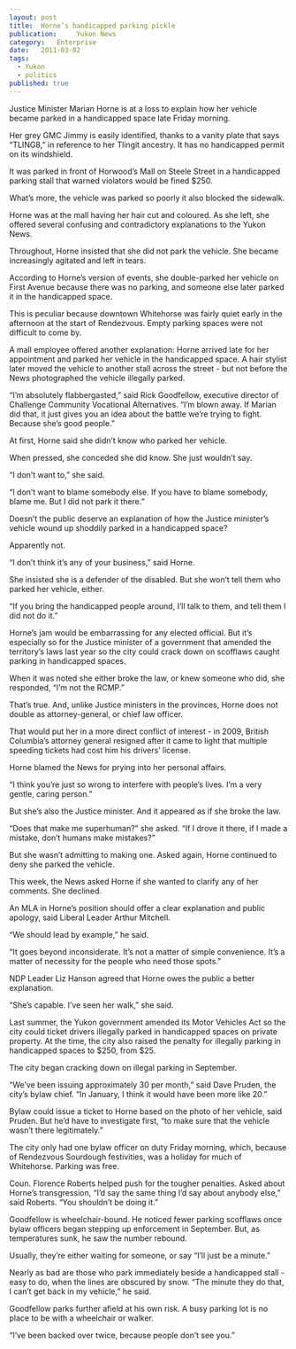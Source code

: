 ```yaml
---
layout:	post
title:	Horne’s handicapped parking pickle
publication:     Yukon News
category:	Enterprise
date:	2011-03-02
tags: 
  - Yukon
  - politics
published: true
---
```

Justice Minister Marian Horne is at a loss to explain how her vehicle became parked in a handicapped space late Friday morning.

Her grey GMC Jimmy is easily identified, thanks to a vanity plate that says “TLING8,” in reference to her Tlingit ancestry. It has no handicapped permit on its windshield.

It was parked in front of Horwood’s Mall on Steele Street in a handicapped parking stall that warned violators would be fined $250.

What’s more, the vehicle was parked so poorly it also blocked the sidewalk.

Horne was at the mall having her hair cut and coloured. As she left, she offered several confusing and contradictory explanations to the Yukon News. <!-- BREAK -->

Throughout, Horne insisted that she did not park the vehicle. She became increasingly agitated and left in tears.
 
According to Horne’s version of events, she double-parked her vehicle on First Avenue because there was no parking, and someone else later parked it in the handicapped space.

This is peculiar because downtown Whitehorse was fairly quiet early in the afternoon at the start of Rendezvous. Empty parking spaces were not difficult to come by.

A mall employee offered another explanation: Horne arrived late for her appointment and parked her vehicle in the handicapped space. A hair stylist later moved the vehicle to another stall across the street - but not before the News photographed the vehicle illegally parked.

“I’m absolutely flabbergasted,” said Rick Goodfellow, executive director of Challenge Community Vocational Alternatives. “I’m blown away. If Marian did that, it just gives you an idea about the battle we’re trying to fight. Because she’s good people.”

At first, Horne said she didn’t know who parked her vehicle.

When pressed, she conceded she did know. She just wouldn’t say.

“I don’t want to,” she said.

“I don’t want to blame somebody else. If you have to blame somebody, blame me. But I did not park it there.”

Doesn’t the public deserve an explanation of how the Justice minister’s vehicle wound up shoddily parked in a handicapped space?

Apparently not.

“I don’t think it’s any of your business,” said Horne.

She insisted she is a defender of the disabled. But she won’t tell them who parked her vehicle, either.

“If you bring the handicapped people around, I’ll talk to them, and tell them I did not do it.”

Horne’s jam would be embarrassing for any elected official. But it’s especially so for the Justice minister of a government that amended the territory’s laws last year so the city could crack down on scofflaws caught parking in handicapped spaces.

When it was noted she either broke the law, or knew someone who did, she responded, “I’m not the RCMP.”

That’s true. And, unlike Justice ministers in the provinces, Horne does not double as attorney-general, or chief law officer.

That would put her in a more direct conflict of interest - in 2009, British Columbia’s attorney general resigned after it came to light that multiple speeding tickets had cost him his drivers’ license.

Horne blamed the News for prying into her personal affairs.

“I think you’re just so wrong to interfere with people’s lives. I’m a very gentle, caring person.”

But she’s also the Justice minister. And it appeared as if she broke the law.

“Does that make me superhuman?” she asked. “If I drove it there, if I made a mistake, don’t humans make mistakes?”

But she wasn’t admitting to making one. Asked again, Horne continued to deny she parked the vehicle.

This week, the News asked Horne if she wanted to clarify any of her comments. She declined.

An MLA in Horne’s position should offer a clear explanation and public apology, said Liberal Leader Arthur Mitchell.

“We should lead by example,” he said.

“It goes beyond inconsiderate. It’s not a matter of simple convenience. It’s a matter of necessity for the people who need those spots.”

NDP Leader Liz Hanson agreed that Horne owes the public a better explanation.

“She’s capable. I’ve seen her walk,” she said.

Last summer, the Yukon government amended its Motor Vehicles Act so the city could ticket drivers illegally parked in handicapped spaces on private property. At the time, the city also raised the penalty for illegally parking in handicapped spaces to $250, from $25.

The city began cracking down on illegal parking in September.

“We’ve been issuing approximately 30 per month,” said Dave Pruden, the city’s bylaw chief. “In January, I think it would have been more like 20.”

Bylaw could issue a ticket to Horne based on the photo of her vehicle, said Pruden. But he’d have to investigate first, “to make sure that the vehicle wasn’t there legitimately.”

The city only had one bylaw officer on duty Friday morning, which, because of Rendezvous Sourdough festivities, was a holiday for much of Whitehorse. Parking was free.

Coun. Florence Roberts helped push for the tougher penalties. Asked about Horne’s transgression, “I’d say the same thing I’d say about anybody else,” said Roberts. “You shouldn’t be doing it.”

Goodfellow is wheelchair-bound. He noticed fewer parking scofflaws once bylaw officers began stepping up enforcement in September. But, as temperatures sunk, he saw the number rebound.

Usually, they’re either waiting for someone, or say “I’ll just be a minute.”

Nearly as bad are those who park immediately beside a handicapped stall - easy to do, when the lines are obscured by snow. “The minute they do that, I can’t get back in my vehicle,” he said.

Goodfellow parks further afield at his own risk. A busy parking lot is no place to be with a wheelchair or walker.

“I’ve been backed over twice, because people don’t see you.”